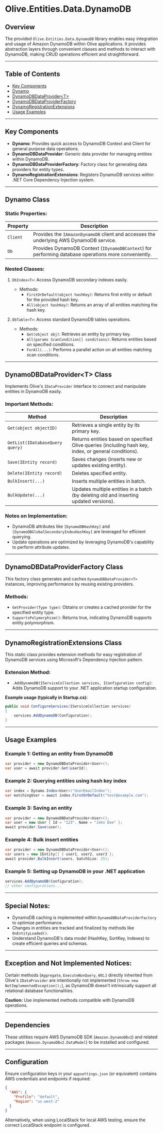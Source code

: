 ﻿# Olive.Entities.Data.DynamoDB

## Overview

The provided `Olive.Entities.Data.DynamoDB` library enables easy integration and usage of Amazon DynamoDB within Olive applications. It provides abstraction layers through convenient classes and methods to interact with DynamoDB, making CRUD operations efficient and straightforward.

---

## Table of Contents
- [Key Components](#key-components)
- [Dynamo](#dynamo-class)
- [DynamoDBDataProvider\<T\>](#dynamodbdataprovidert-class)
- [DynamoDBDataProviderFactory](#dynamodbdataproviderfactory-class)
- [DynamoRegistrationExtensions](#dynamoregistrationextensions-class)
- [Usage Examples](#usage-examples)

---

## Key Components

- **Dynamo**: Provides quick access to DynamoDB Context and Client for general purpose data operations.
- **DynamoDBDataProvider<T>**: Generic data provider for managing entities within DynamoDB.
- **DynamoDBDataProviderFactory**: Factory class for generating data providers for entity types.
- **DynamoRegistrationExtensions**: Registers DynamoDB services within .NET Core Dependency Injection system.

---

## Dynamo Class

### Static Properties:

| Property | Description |
|----------|-------------|
| `Client` | Provides the `IAmazonDynamoDB` client and accesses the underlying AWS DynamoDB service. |
| `Db`     | Provides DynamoDB Context (`IDynamoDBContext`) for performing database operations more conveniently.|

### Nested Classes:

1. `DbIndex<T>`: Access DynamoDB secondary indexes easily.
   - Methods:
     - `FirstOrDefault(object hashKey)`: Returns first entity or default for the provided hash key.
     - `All(object hashKey)`: Returns an array of all entities matching the hash key.

2. `DbTable<T>`: Access standard DynamoDB tables operations.
   - Methods:
     - `Get(object obj)`: Retrieves an entity by primary key.
     - `All(params ScanCondition[] conditions)`: Returns entities based on specified conditions.
     - `ForAll(...)`: Performs a parallel action on all entities matching scan conditions.

---

## DynamoDBDataProvider\<T\> Class

Implements Olive's `IDataProvider` interface to connect and manipulate entities in DynamoDB easily.

### Important Methods:

| Method | Description |
|--------|-------------|
| `Get(object objectID)` | Retrieves a single entity by its primary key. |
| `GetList(IDatabaseQuery query)` | Returns entities based on specified Olive queries (including hash key, index, or general conditions). |
| `Save(IEntity record)` | Saves changes (inserts new or updates existing entity). |
| `Delete(IEntity record)` | Deletes specified entity. |
| `BulkInsert(...)` | Inserts multiple entities in batch. |
| `BulkUpdate(...)` | Updates multiple entities in a batch (by deleting old and inserting updated versions). |

### Notes on Implementation:

- DynamoDB attributes like `[DynamoDBHashKey]` and `[DynamoDBGlobalSecondaryIndexHashKey]` are leveraged for efficient querying.
- Update operations are optimized by leveraging DynamoDB's capability to perform attribute updates.

---

## DynamoDBDataProviderFactory Class

This factory class generates and caches `DynamoDBDataProvider<T>` instances, improving performance by reusing existing providers.

### Methods:
- `GetProvider(Type type)`: Obtains or creates a cached provider for the specified entity type.
- `SupportsPolymorphism()`: Returns true, indicating DynamoDB supports entity polymorphism.

---

## DynamoRegistrationExtensions Class

This static class provides extension methods for easy registration of DynamoDB services using Microsoft's Dependency Injection pattern.

### Extension Method:
- `.AddDynamoDB(IServiceCollection services, IConfiguration config)`: Adds DynamoDB support to your .NET application startup configuration.

**Example usage (typically in Startup.cs):**
```csharp
public void ConfigureServices(IServiceCollection services)
{
    services.AddDynamoDB(Configuration);
}
```

---

## Usage Examples

### Example 1: Getting an entity from DynamoDB

```csharp
var provider = new DynamoDBDataProvider<User>();
var user = await provider.Get(userId);
```

### Example 2: Querying entities using hash key index

```csharp
var index = Dynamo.Index<User>("UserEmailIndex");
var matchingUser = await index.FirstOrDefault("test@example.com");
```

### Example 3: Saving an entity

```csharp
var provider = new DynamoDBDataProvider<User>();
var user = new User { Id = "123", Name = "John Doe" };
await provider.Save(user);
```

### Example 4: Bulk insert entities

```csharp
var provider = new DynamoDBDataProvider<User>();
var users = new IEntity[] { user1, user2, user3 };
await provider.BulkInsert(users, batchSize: 25);
```

### Example 5: Setting up DynamoDB in your .NET application

```csharp
services.AddDynamoDB(Configuration);
// other configurations...
```

---

## Special Notes:

- DynamoDB caching is implemented within `DynamoDBDataProviderFactory` to optimize performance.
- Changes in entities are tracked and finalized by methods like `OnEntityLoaded()`.
- Understand DynamoDB's data model (HashKey, SortKey, Indexes) to create efficient queries and schemas.

---

## Exception and Not Implemented Notices:

Certain methods (`Aggregate`, `ExecuteNonQuery`, etc.) directly inherited from Olive's `IDataProvider` are intentionally not implemented (`throw new NotImplementedException();`), as DynamoDB doesn't intrinsically support all relational database functionalities.

**Caution:** Use implemented methods compatible with DynamoDB operations.

---

## Dependencies

These utilities require AWS DynamoDB SDK (`Amazon.DynamoDBv2`) and related packages (`Amazon.DynamoDBv2.DataModel`) to be installed and configured.

---

## Configuration

Ensure configuration keys in your `appsettings.json` (or equivalent) contains AWS credentials and endpoints if required:

```json
{
  "AWS": {
    "Profile": "default",
    "Region": "us-west-2"
  }
}
```

Alternatively, when using LocalStack for local AWS testing, ensure the correct LocalStack endpoint is configured. 